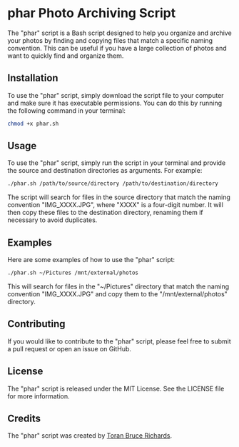 # phar Photo Archiving Script

The "phar" script is a Bash script designed to help you organize and archive your photos by finding and copying files that match a specific naming convention. This can be useful if you have a large collection of photos and want to quickly find and organize them.

## Installation

To use the "phar" script, simply download the script file to your computer and make sure it has executable permissions. You can do this by running the following command in your terminal:

```bash
chmod +x phar.sh
```

## Usage

To use the "phar" script, simply run the script in your terminal and provide the source and destination directories as arguments. For example:

```bash
./phar.sh /path/to/source/directory /path/to/destination/directory
```

The script will search for files in the source directory that match the naming convention "IMG_XXXX.JPG", where "XXXX" is a four-digit number. It will then copy these files to the destination directory, renaming them if necessary to avoid duplicates.

## Examples

Here are some examples of how to use the "phar" script:

```bash
./phar.sh ~/Pictures /mnt/external/photos
```

This will search for files in the "~/Pictures" directory that match the naming convention "IMG_XXXX.JPG" and copy them to the "/mnt/external/photos" directory.

## Contributing

If you would like to contribute to the "phar" script, please feel free to submit a pull request or open an issue on GitHub.

## License

The "phar" script is released under the MIT License. See the LICENSE file for more information.

## Credits

The "phar" script was created by [Toran Bruce Richards](https://github.com/Torantulino).
